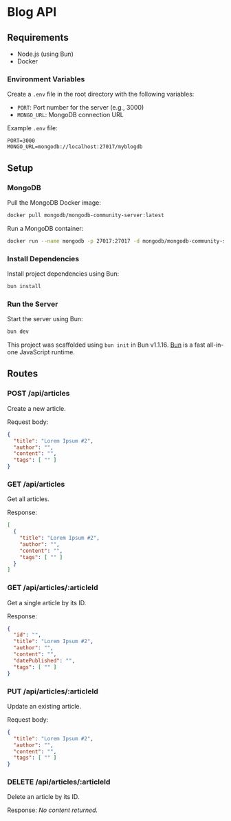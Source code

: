 
# Blog API

## Requirements

- Node.js (using Bun)
- Docker

### Environment Variables

Create a `.env` file in the root directory with the following variables:

- `PORT`: Port number for the server (e.g., 3000)
- `MONGO_URL`: MongoDB connection URL

Example `.env` file:

```env
PORT=3000
MONGO_URL=mongodb://localhost:27017/myblogdb
```

## Setup

### MongoDB

Pull the MongoDB Docker image:

```bash
docker pull mongodb/mongodb-community-server:latest
```

Run a MongoDB container:

```bash
docker run --name mongodb -p 27017:27017 -d mongodb/mongodb-community-server:latest
```

### Install Dependencies

Install project dependencies using Bun:

```bash
bun install
```

### Run the Server

Start the server using Bun:

```bash
bun dev
```

This project was scaffolded using `bun init` in Bun v1.1.16. [Bun](https://bun.sh) is a fast all-in-one JavaScript runtime.

## Routes

### POST /api/articles

Create a new article.

Request body:

```json
{
  "title": "Lorem Ipsum #2",
  "author": "",
  "content": "",
  "tags": [ "" ]
}
```

### GET /api/articles

Get all articles.

Response:

```json
[
  {
    "title": "Lorem Ipsum #2",
    "author": "",
    "content": "",
    "tags": [ "" ]
  }
]
```

### GET /api/articles/:articleId

Get a single article by its ID.

Response:

```json
{
  "id": "",
  "title": "Lorem Ipsum #2",
  "author": "",
  "content": "",
  "datePublished": "",
  "tags": [ "" ]
}
```

### PUT /api/articles/:articleId

Update an existing article.

Request body:

```json
{
  "title": "Lorem Ipsum #2",
  "author": "",
  "content": "",
  "tags": [ "" ]
}
```

### DELETE /api/articles/:articleId

Delete an article by its ID.

Response: *No content returned.*
